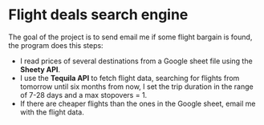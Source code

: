 # Flight deals search engine
The goal of the project is to send email me if some flight bargain is found, the program does this steps:
- I read prices of several destinations from a Google sheet file using the **Sheety API**.
- I use the **Tequila API** to fetch flight data, searching for flights from tomorrow until six months from now, I set the trip duration in the range of 7-28 days and a max stopovers = 1.
- If there are cheaper flights than the ones in the Google sheet, email me with the flight data. 